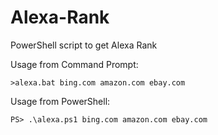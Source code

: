 # Alexa-Rank
PowerShell script to get Alexa Rank

Usage from Command Prompt:
```
>alexa.bat bing.com amazon.com ebay.com
```

Usage from PowerShell:
```
PS> .\alexa.ps1 bing.com amazon.com ebay.com
```
